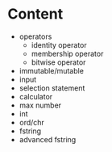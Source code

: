 # Content

- operators
  - identity operator
  - membership operator
  - bitwise operator
- immutable/mutable
- input
- selection statement
- calculator
- max number
- int
- ord/chr
- fstring
- advanced fstring
